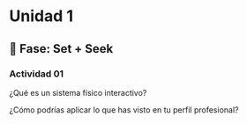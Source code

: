 # Unidad 1

## 🔎 Fase: Set + Seek

### Actividad 01

¿Qué es un sistema físico interactivo?

¿Cómo podrías aplicar lo que has visto en tu perfil profesional?
